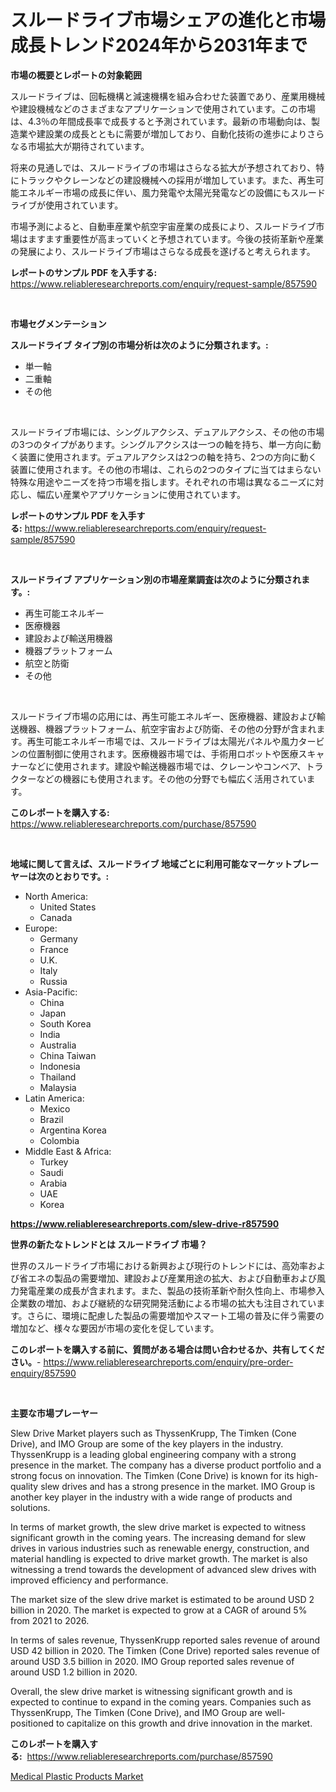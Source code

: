 <p><h1>スルードライブ市場シェアの進化と市場成長トレンド2024年から2031年まで</h1></p><p><strong>市場の概要とレポートの対象範囲</strong></p>
<p><p>スルードライブは、回転機構と減速機構を組み合わせた装置であり、産業用機械や建設機械などのさまざまなアプリケーションで使用されています。この市場は、4.3％の年間成長率で成長すると予測されています。最新の市場動向は、製造業や建設業の成長とともに需要が増加しており、自動化技術の進歩によりさらなる市場拡大が期待されています。</p><p>将来の見通しでは、スルードライブの市場はさらなる拡大が予想されており、特にトラックやクレーンなどの建設機械への採用が増加しています。また、再生可能エネルギー市場の成長に伴い、風力発電や太陽光発電などの設備にもスルードライブが使用されています。</p><p>市場予測によると、自動車産業や航空宇宙産業の成長により、スルードライブ市場はますます重要性が高まっていくと予想されています。今後の技術革新や産業の発展により、スルードライブ市場はさらなる成長を遂げると考えられます。</p></p>
<p><strong>レポートのサンプル PDF を入手する:</strong> <a href="https://www.reliableresearchreports.com/enquiry/request-sample/857590">https://www.reliableresearchreports.com/enquiry/request-sample/857590</a></p>
<p>&nbsp;</p>
<p><strong>市場セグメンテーション</strong></p>
<p><strong>スルードライブ タイプ別の市場分析は次のように分類されます。:</strong></p>
<p><ul><li>単一軸</li><li>二重軸</li><li>その他</li></ul></p>
<p>&nbsp;</p>
<p><p>スルードライブ市場には、シングルアクシス、デュアルアクシス、その他の市場の3つのタイプがあります。シングルアクシスは一つの軸を持ち、単一方向に動く装置に使用されます。デュアルアクシスは2つの軸を持ち、2つの方向に動く装置に使用されます。その他の市場は、これらの2つのタイプに当てはまらない特殊な用途やニーズを持つ市場を指します。それぞれの市場は異なるニーズに対応し、幅広い産業やアプリケーションに使用されています。</p></p>
<p><strong>レポートのサンプル PDF を入手する:</strong>&nbsp;<a href="https://www.reliableresearchreports.com/enquiry/request-sample/857590">https://www.reliableresearchreports.com/enquiry/request-sample/857590</a></p>
<p>&nbsp;</p>
<p><strong> スルードライブ アプリケーション別の市場産業調査は次のように分類されます。:</strong></p>
<p><ul><li>再生可能エネルギー</li><li>医療機器</li><li>建設および輸送用機器</li><li>機器プラットフォーム</li><li>航空と防衛</li><li>その他</li></ul></p>
<p>&nbsp;</p>
<p><p>スルードライブ市場の応用には、再生可能エネルギー、医療機器、建設および輸送機器、機器プラットフォーム、航空宇宙および防衛、その他の分野が含まれます。再生可能エネルギー市場では、スルードライブは太陽光パネルや風力タービンの位置制御に使用されます。医療機器市場では、手術用ロボットや医療スキャナーなどに使用されます。建設や輸送機器市場では、クレーンやコンベア、トラクターなどの機器にも使用されます。その他の分野でも幅広く活用されています。</p></p>
<p><strong>このレポートを購入する:</strong>&nbsp; <a href="https://www.reliableresearchreports.com/purchase/857590">https://www.reliableresearchreports.com/purchase/857590</a></p>
<p>&nbsp;</p>
<p><strong>地域に関して言えば、スルードライブ 地域ごとに利用可能なマーケットプレーヤーは次のとおりです。:</strong></p>
<p><ul>
    <li>
        North America:
        <ul>
            <li>United States</li>
            <li>Canada</li>
        </ul>
    </li>
    <li>
        Europe:
        <ul>
            <li>Germany</li>
            <li>France</li>
            <li>U.K.</li>
            <li>Italy</li>
            <li>Russia</li>
        </ul>
    </li>
    <li>
        Asia-Pacific:
        <ul>
            <li>China</li>
            <li>Japan</li>
            <li>South Korea</li>
            <li>India</li>
            <li>Australia</li>
            <li>China Taiwan</li>
            <li>Indonesia</li>
            <li>Thailand</li>
            <li>Malaysia</li>
        </ul>
    </li>
    <li>
        Latin America:
        <ul>
            <li>Mexico</li>
            <li>Brazil</li>
            <li>Argentina Korea</li>
            <li>Colombia</li>
        </ul>
    </li>
    <li>
        Middle East & Africa:
        <ul>
            <li>Turkey</li>
            <li>Saudi</li>
            <li>Arabia</li>
            <li>UAE</li>
            <li>Korea</li>
        </ul>
    </li>
    </ul></p>
<p><strong><a href="https://www.reliableresearchreports.com/slew-drive-r857590">https://www.reliableresearchreports.com/slew-drive-r857590</a></strong>&nbsp;</p>
<p><strong>世界の新たなトレンドとは スルードライブ 市場？</strong></p>
<p><p>世界のスルードライブ市場における新興および現行のトレンドには、高効率および省エネの製品の需要増加、建設および産業用途の拡大、および自動車および風力発電産業の成長が含まれます。また、製品の技術革新や耐久性向上、市場参入企業数の増加、および継続的な研究開発活動による市場の拡大も注目されています。さらに、環境に配慮した製品の需要増加やスマート工場の普及に伴う需要の増加など、様々な要因が市場の変化を促しています。</p></p>
<p><strong>このレポートを購入する前に、質問がある場合は問い合わせるか、共有してください。</strong>- <a href="https://www.reliableresearchreports.com/enquiry/pre-order-enquiry/857590">https://www.reliableresearchreports.com/enquiry/pre-order-enquiry/857590</a></p>
<p>&nbsp;</p>
<p><strong>主要な市場プレーヤー</strong></p>
<p><p>Slew Drive Market players such as ThyssenKrupp, The Timken (Cone Drive), and IMO Group are some of the key players in the industry. ThyssenKrupp is a leading global engineering company with a strong presence in the market. The company has a diverse product portfolio and a strong focus on innovation. The Timken (Cone Drive) is known for its high-quality slew drives and has a strong presence in the market. IMO Group is another key player in the industry with a wide range of products and solutions.</p><p>In terms of market growth, the slew drive market is expected to witness significant growth in the coming years. The increasing demand for slew drives in various industries such as renewable energy, construction, and material handling is expected to drive market growth. The market is also witnessing a trend towards the development of advanced slew drives with improved efficiency and performance.</p><p>The market size of the slew drive market is estimated to be around USD 2 billion in 2020. The market is expected to grow at a CAGR of around 5% from 2021 to 2026.</p><p>In terms of sales revenue, ThyssenKrupp reported sales revenue of around USD 42 billion in 2020. The Timken (Cone Drive) reported sales revenue of around USD 3.5 billion in 2020. IMO Group reported sales revenue of around USD 1.2 billion in 2020.</p><p>Overall, the slew drive market is witnessing significant growth and is expected to continue to expand in the coming years. Companies such as ThyssenKrupp, The Timken (Cone Drive), and IMO Group are well-positioned to capitalize on this growth and drive innovation in the market.</p></p>
<p><strong>このレポートを購入する:</strong>&nbsp;&nbsp;<a href="https://www.reliableresearchreports.com/purchase/857590">https://www.reliableresearchreports.com/purchase/857590</a></p>
<p><p><a href="https://copper-carbon-84f.notion.site/Medical-Plastic-Products-Market-Size-Reflecting-a-Forecast-Till-2031-Market-By-Type-By-Application-28a39bde27d8454d8ac0788a65f0a0ca">Medical Plastic Products Market</a></p></p>